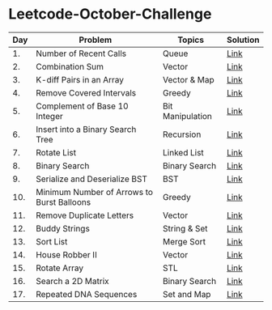 # Leetcode-October-Challenge
<!-- Tables -->
|Day| Problem     |Topics   |Solution|
|---|-------------|---------|--------|
|1.|Number of Recent Calls|Queue|[Link](https://leetcode.com/explore/featured/card/october-leetcoding-challenge/559/week-1-october-1st-october-7th/3480/)|
|2.|Combination Sum|Vector|[Link](https://leetcode.com/explore/challenge/card/october-leetcoding-challenge/559/week-1-october-1st-october-7th/3481/)|
|3.|K-diff Pairs in an Array|Vector & Map|[Link](https://leetcode.com/explore/challenge/card/october-leetcoding-challenge/559/week-1-october-1st-october-7th/3482/)|
|4.|Remove Covered Intervals|Greedy|[Link](https://leetcode.com/explore/challenge/card/october-leetcoding-challenge/559/week-1-october-1st-october-7th/3483/)|
|5.|Complement of Base 10 Integer|Bit Manipulation|[Link](https://leetcode.com/explore/challenge/card/october-leetcoding-challenge/559/week-1-october-1st-october-7th/3484/)|
|6.|Insert into a Binary Search Tree|Recursion|[Link](https://leetcode.com/explore/challenge/card/october-leetcoding-challenge/559/week-1-october-1st-october-7th/3485/)|
|7.|Rotate List|Linked List|[Link](https://leetcode.com/explore/challenge/card/october-leetcoding-challenge/559/week-1-october-1st-october-7th/3486/)|
|8.|Binary Search|Binary Search|[Link](https://leetcode.com/explore/challenge/card/october-leetcoding-challenge/560/week-2-october-8th-october-14th/3488/)|
|9.|Serialize and Deserialize BST|BST|[Link](https://leetcode.com/explore/challenge/card/october-leetcoding-challenge/560/week-2-october-8th-october-14th/3489/)|
|10.|Minimum Number of Arrows to Burst Balloons|Greedy|[Link](https://leetcode.com/explore/challenge/card/october-leetcoding-challenge/560/week-2-october-8th-october-14th/3490/)|
|11.|Remove Duplicate Letters|Vector|[Link](https://leetcode.com/explore/challenge/card/october-leetcoding-challenge/560/week-2-october-8th-october-14th/3491/)|
|12.|Buddy Strings|String & Set|[Link](https://leetcode.com/explore/challenge/card/october-leetcoding-challenge/560/week-2-october-8th-october-14th/3492/)|
|13.|Sort List|Merge Sort|[Link](https://leetcode.com/explore/challenge/card/october-leetcoding-challenge/560/week-2-october-8th-october-14th/3493/)|
|14.|House Robber II|Vector|[Link](https://leetcode.com/explore/challenge/card/october-leetcoding-challenge/560/week-2-october-8th-october-14th/3494/)|
|15.|Rotate Array|STL|[Link](https://leetcode.com/explore/challenge/card/october-leetcoding-challenge/561/week-3-october-15th-october-21st/3496/)|
|16.|Search a 2D Matrix|Binary Search|[Link](https://leetcode.com/explore/challenge/card/october-leetcoding-challenge/561/week-3-october-15th-october-21st/3497/)|
|17.|Repeated DNA Sequences|Set and Map|[Link](https://leetcode.com/explore/challenge/card/october-leetcoding-challenge/561/week-3-october-15th-october-21st/3498/)|
